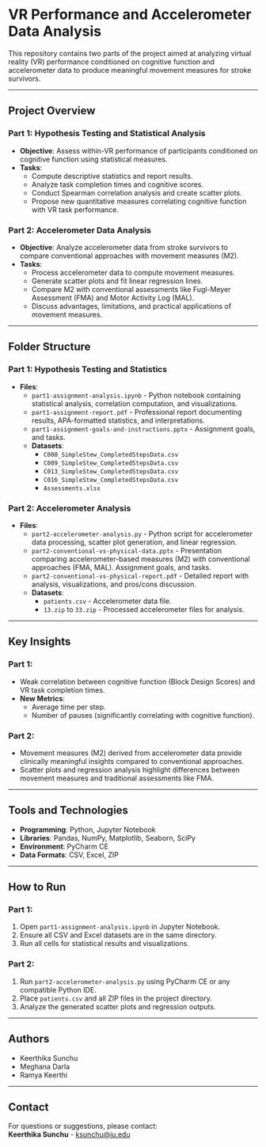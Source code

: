 # VR Performance and Accelerometer Data Analysis

This repository contains two parts of the project aimed at analyzing virtual reality (VR) performance conditioned on cognitive function and accelerometer data to produce meaningful movement measures for stroke survivors.

---

## Project Overview

### Part 1: Hypothesis Testing and Statistical Analysis
- **Objective**: Assess within-VR performance of participants conditioned on cognitive function using statistical measures.
- **Tasks**:
   - Compute descriptive statistics and report results.
   - Analyze task completion times and cognitive scores.
   - Conduct Spearman correlation analysis and create scatter plots.
   - Propose new quantitative measures correlating cognitive function with VR task performance.

### Part 2: Accelerometer Data Analysis
- **Objective**: Analyze accelerometer data from stroke survivors to compare conventional approaches with movement measures (M2).
- **Tasks**:
   - Process accelerometer data to compute movement measures.
   - Generate scatter plots and fit linear regression lines.
   - Compare M2 with conventional assessments like Fugl-Meyer Assessment (FMA) and Motor Activity Log (MAL).
   - Discuss advantages, limitations, and practical applications of movement measures.

---

## Folder Structure

### Part 1: Hypothesis Testing and Statistics
- **Files**:
   - `part1-assignment-analysis.ipynb` - Python notebook containing statistical analysis, correlation computation, and visualizations.
   - `part1-assignment-report.pdf` - Professional report documenting results, APA-formatted statistics, and interpretations.
   - `part1-assignment-goals-and-instructions.pptx` - Assignment goals, and tasks.
   - **Datasets**:
     - `C008_SimpleStew_CompletedStepsData.csv`
     - `C009_SimpleStew_CompletedStepsData.csv`
     - `C013_SimpleStew_CompletedStepsData.csv`
     - `C016_SimpleStew_CompletedStepsData.csv`
     - `Assessments.xlsx`

### Part 2: Accelerometer Analysis
- **Files**:
   - `part2-accelerometer-analysis.py` - Python script for accelerometer data processing, scatter plot generation, and linear regression.
   - `part2-conventional-vs-physical-data.pptx` - Presentation comparing accelerometer-based measures (M2) with conventional approaches (FMA, MAL). Assignment goals, and tasks.
   - `part2-conventional-vs-physical-report.pdf` - Detailed report with analysis, visualizations, and pros/cons discussion.
   - **Datasets**:
     - `patients.csv` - Accelerometer data file.
     - `13.zip` to `33.zip` - Processed accelerometer files for analysis.

---

## Key Insights

### Part 1:
- Weak correlation between cognitive function (Block Design Scores) and VR task completion times.
- **New Metrics**:
   - Average time per step.
   - Number of pauses (significantly correlating with cognitive function).

### Part 2:
- Movement measures (M2) derived from accelerometer data provide clinically meaningful insights compared to conventional approaches.
- Scatter plots and regression analysis highlight differences between movement measures and traditional assessments like FMA.

---

## Tools and Technologies
- **Programming**: Python, Jupyter Notebook
- **Libraries**: Pandas, NumPy, Matplotlib, Seaborn, SciPy
- **Environment**: PyCharm CE
- **Data Formats**: CSV, Excel, ZIP

---

## How to Run

### Part 1:
1. Open `part1-assignment-analysis.ipynb` in Jupyter Notebook.
2. Ensure all CSV and Excel datasets are in the same directory.
3. Run all cells for statistical results and visualizations.

### Part 2:
1. Run `part2-accelerometer-analysis.py` using PyCharm CE or any compatible Python IDE.
2. Place `patients.csv` and all ZIP files in the project directory.
3. Analyze the generated scatter plots and regression outputs.

---

## Authors
- Keerthika Sunchu  
- Meghana Darla
- Ramya Keerthi 

---

## Contact
For questions or suggestions, please contact:  
**Keerthika Sunchu** - [ksunchu@iu.edu](mailto:ksunchu@iu.edu)  
